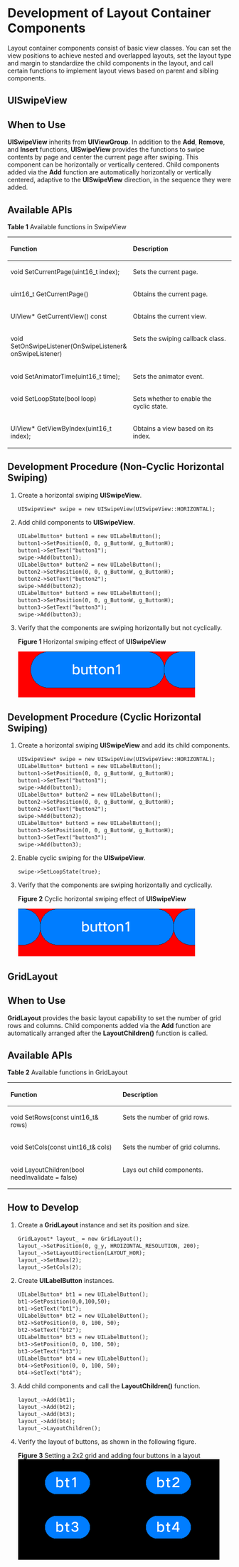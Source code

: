 # Development of Layout Container Components<a name="EN-US_TOPIC_0000001052661991"></a>

Layout container components consist of basic view classes. You can set the view positions to achieve nested and overlapped layouts, set the layout type and margin to standardize the child components in the layout, and call certain functions to implement layout views based on parent and sibling components.

## UISwipeView<a name="section13631719181717"></a>

## When to Use<a name="section11299120102617"></a>

**UISwipeView**  inherits from  **UIViewGroup**. In addition to the  **Add**,  **Remove**, and  **Insert**  functions,  **UISwipeView**  provides the functions to swipe contents by page and center the current page after swiping. This component can be horizontally or vertically centered. Child components added via the  **Add**  function are automatically horizontally or vertically centered, adaptive to the  **UISwipeView**  direction, in the sequence they were added.

## Available APIs<a name="section767434119261"></a>

**Table  1** Available functions  in SwipeView

<a name="table143378205264"></a>
<table><thead align="left"><tr id="row8336122032615"><th class="cellrowborder" valign="top" width="50%" id="mcps1.2.3.1.1"><p id="p13361520162611"><a name="p13361520162611"></a><a name="p13361520162611"></a>Function</p>
</th>
<th class="cellrowborder" valign="top" width="50%" id="mcps1.2.3.1.2"><p id="p153361920112617"><a name="p153361920112617"></a><a name="p153361920112617"></a>Description</p>
</th>
</tr>
</thead>
<tbody><tr id="row9336720172616"><td class="cellrowborder" valign="top" width="50%" headers="mcps1.2.3.1.1 "><p id="p83365206267"><a name="p83365206267"></a><a name="p83365206267"></a>void SetCurrentPage(uint16_t index);</p>
</td>
<td class="cellrowborder" valign="top" width="50%" headers="mcps1.2.3.1.2 "><p id="p1833612017261"><a name="p1833612017261"></a><a name="p1833612017261"></a>Sets the current page.</p>
</td>
</tr>
<tr id="row15336172002613"><td class="cellrowborder" valign="top" width="50%" headers="mcps1.2.3.1.1 "><p id="p0336162072613"><a name="p0336162072613"></a><a name="p0336162072613"></a>uint16_t GetCurrentPage()</p>
</td>
<td class="cellrowborder" valign="top" width="50%" headers="mcps1.2.3.1.2 "><p id="p433615207262"><a name="p433615207262"></a><a name="p433615207262"></a>Obtains the current page.</p>
</td>
</tr>
<tr id="row9336920102614"><td class="cellrowborder" valign="top" width="50%" headers="mcps1.2.3.1.1 "><p id="p6336520102619"><a name="p6336520102619"></a><a name="p6336520102619"></a>UIView* GetCurrentView() const</p>
</td>
<td class="cellrowborder" valign="top" width="50%" headers="mcps1.2.3.1.2 "><p id="p16336112062612"><a name="p16336112062612"></a><a name="p16336112062612"></a>Obtains the current view.</p>
</td>
</tr>
<tr id="row03371820162616"><td class="cellrowborder" valign="top" width="50%" headers="mcps1.2.3.1.1 "><p id="p7336172082611"><a name="p7336172082611"></a><a name="p7336172082611"></a>void SetOnSwipeListener(OnSwipeListener&amp; onSwipeListener)</p>
</td>
<td class="cellrowborder" valign="top" width="50%" headers="mcps1.2.3.1.2 "><p id="p15336172012269"><a name="p15336172012269"></a><a name="p15336172012269"></a>Sets the swiping callback class.</p>
</td>
</tr>
<tr id="row23371520172613"><td class="cellrowborder" valign="top" width="50%" headers="mcps1.2.3.1.1 "><p id="p733792017267"><a name="p733792017267"></a><a name="p733792017267"></a>void SetAnimatorTime(uint16_t time);</p>
</td>
<td class="cellrowborder" valign="top" width="50%" headers="mcps1.2.3.1.2 "><p id="p16337112012613"><a name="p16337112012613"></a><a name="p16337112012613"></a>Sets the animator event.</p>
</td>
</tr>
<tr id="row12337152011269"><td class="cellrowborder" valign="top" width="50%" headers="mcps1.2.3.1.1 "><p id="p9337220152610"><a name="p9337220152610"></a><a name="p9337220152610"></a>void SetLoopState(bool loop)</p>
</td>
<td class="cellrowborder" valign="top" width="50%" headers="mcps1.2.3.1.2 "><p id="p12337172032612"><a name="p12337172032612"></a><a name="p12337172032612"></a>Sets whether to enable the cyclic state.</p>
</td>
</tr>
<tr id="row1033713201266"><td class="cellrowborder" valign="top" width="50%" headers="mcps1.2.3.1.1 "><p id="p1933792092610"><a name="p1933792092610"></a><a name="p1933792092610"></a>UIView* GetViewByIndex(uint16_t index);</p>
</td>
<td class="cellrowborder" valign="top" width="50%" headers="mcps1.2.3.1.2 "><p id="p033714208263"><a name="p033714208263"></a><a name="p033714208263"></a>Obtains a view based on its index.</p>
</td>
</tr>
</tbody>
</table>

##   Development Procedure \(Non-Cyclic Horizontal Swiping\)<a name="section111911175287"></a>

1.  Create a horizontal swiping  **UISwipeView**.

    ```
    UISwipeView* swipe = new UISwipeView(UISwipeView::HORIZONTAL);
    ```

2.  Add child components to  **UISwipeView**.

    ```
    UILabelButton* button1 = new UILabelButton();
    button1->SetPosition(0, 0, g_ButtonW, g_ButtonH);
    button1->SetText("button1");
    swipe->Add(button1);
    UILabelButton* button2 = new UILabelButton();
    button2->SetPosition(0, 0, g_ButtonW, g_ButtonH);
    button2->SetText("button2");
    swipe->Add(button2);
    UILabelButton* button3 = new UILabelButton();
    button3->SetPosition(0, 0, g_ButtonW, g_ButtonH);
    button3->SetText("button3");
    swipe->Add(button3);
    ```

3.  Verify that the components are swiping horizontally but not cyclically.

    **Figure  1**  Horizontal swiping effect of  **UISwipeView**<a name="fig933862020262"></a>  
    

    ![](figures/en-us_image_0000001053247975.gif)


##   Development Procedure \(Cyclic Horizontal Swiping\)<a name="section1976914915282"></a>

1.  Create a horizontal swiping  **UISwipeView**  and add its child components.

    ```
    UISwipeView* swipe = new UISwipeView(UISwipeView::HORIZONTAL);
    UILabelButton* button1 = new UILabelButton();
    button1->SetPosition(0, 0, g_ButtonW, g_ButtonH);
    button1->SetText("button1");
    swipe->Add(button1);
    UILabelButton* button2 = new UILabelButton();
    button2->SetPosition(0, 0, g_ButtonW, g_ButtonH);
    button2->SetText("button2");
    swipe->Add(button2);
    UILabelButton* button3 = new UILabelButton();
    button3->SetPosition(0, 0, g_ButtonW, g_ButtonH);
    button3->SetText("button3");
    swipe->Add(button3);
    ```

2.  Enable cyclic swiping for the  **UISwipeView**.

    ```
    swipe->SetLoopState(true);
    ```

3.  Verify that the components are swiping horizontally and cyclically.

    **Figure  2**  Cyclic horizontal swiping effect of  **UISwipeView**<a name="fig1533902042618"></a>  
    

    ![](figures/en-us_image_0000001053207924.gif)


## GridLayout<a name="section46819199173"></a>

## When to Use<a name="section831618247294"></a>

**GridLayout**  provides the basic layout capability to set the number of grid rows and columns. Child components added via the  **Add**  function are automatically arranged after the  **LayoutChildren\(\)**  function is called.

## Available APIs<a name="section597214622912"></a>

**Table  2** Available functions  in GridLayout

<a name="table109971146192913"></a>
<table><thead align="left"><tr id="row9997104632911"><th class="cellrowborder" valign="top" width="50%" id="mcps1.2.3.1.1"><p id="p119971146192917"><a name="p119971146192917"></a><a name="p119971146192917"></a>Function</p>
</th>
<th class="cellrowborder" valign="top" width="50%" id="mcps1.2.3.1.2"><p id="p7997204615291"><a name="p7997204615291"></a><a name="p7997204615291"></a>Description</p>
</th>
</tr>
</thead>
<tbody><tr id="row149976467292"><td class="cellrowborder" valign="top" width="50%" headers="mcps1.2.3.1.1 "><p id="p159971046102912"><a name="p159971046102912"></a><a name="p159971046102912"></a>void SetRows(const uint16_t&amp; rows)</p>
</td>
<td class="cellrowborder" valign="top" width="50%" headers="mcps1.2.3.1.2 "><p id="p14997846132913"><a name="p14997846132913"></a><a name="p14997846132913"></a>Sets the number of grid rows.</p>
</td>
</tr>
<tr id="row299774652915"><td class="cellrowborder" valign="top" width="50%" headers="mcps1.2.3.1.1 "><p id="p099744615296"><a name="p099744615296"></a><a name="p099744615296"></a>void SetCols(const uint16_t&amp; cols)</p>
</td>
<td class="cellrowborder" valign="top" width="50%" headers="mcps1.2.3.1.2 "><p id="p19971646142910"><a name="p19971646142910"></a><a name="p19971646142910"></a>Sets the number of grid columns.</p>
</td>
</tr>
<tr id="row1199724616291"><td class="cellrowborder" valign="top" width="50%" headers="mcps1.2.3.1.1 "><p id="p18997846202912"><a name="p18997846202912"></a><a name="p18997846202912"></a>void LayoutChildren(bool needInvalidate = false)</p>
</td>
<td class="cellrowborder" valign="top" width="50%" headers="mcps1.2.3.1.2 "><p id="p1997174618291"><a name="p1997174618291"></a><a name="p1997174618291"></a>Lays out child components.</p>
</td>
</tr>
</tbody>
</table>

## How to Develop<a name="section1418253410306"></a>

1.  Create a  **GridLayout**  instance and set its position and size.

    ```
    GridLayout* layout_ = new GridLayout();
    layout_->SetPosition(0, g_y, HROIZONTAL_RESOLUTION, 200);
    layout_->SetLayoutDirection(LAYOUT_HOR);
    layout_->SetRows(2);
    layout_->SetCols(2);
    ```

2.  Create  **UILabelButton**  instances.

    ```
    UILabelButton* bt1 = new UILabelButton();
    bt1->SetPosition(0,0,100,50);
    bt1->SetText("bt1");
    UILabelButton* bt2 = new UILabelButton();
    bt2->SetPosition(0, 0, 100, 50);
    bt2->SetText("bt2");
    UILabelButton* bt3 = new UILabelButton();
    bt3->SetPosition(0, 0, 100, 50);
    bt3->SetText("bt3");
    UILabelButton* bt4 = new UILabelButton();
    bt4->SetPosition(0, 0, 100, 50);
    bt4->SetText("bt4");
    ```

3.  Add child components and call the  **LayoutChildren\(\)**  function.

    ```
    layout_->Add(bt1);
    layout_->Add(bt2);
    layout_->Add(bt3);
    layout_->Add(bt4);
    layout_->LayoutChildren();
    ```

4.  Verify the layout of buttons, as shown in the following figure.

    **Figure  3**  Setting a 2x2 grid and adding four buttons in a layout<a name="fig898719135314"></a>  
    ![](figures/setting-a-2x2-grid-and-adding-four-buttons-in-a-layout.png "setting-a-2x2-grid-and-adding-four-buttons-in-a-layout")


